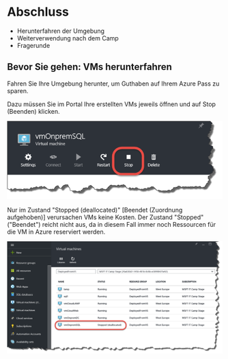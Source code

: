 # Abschluss

* Herunterfahren der Umgebung
* Weiterverwendung nach dem Camp
* Fragerunde

## Bevor Sie gehen: VMs herunterfahren

Fahren Sie Ihre Umgebung herunter, um Guthaben auf Ihrem Azure Pass zu sparen.

Dazu müssen Sie im Portal Ihre erstellten VMs jeweils öffnen und auf Stop (Beenden) klicken. 

<img src="../images/stopvm.png"/>

Nur im Zustand "Stopped (deallocated)" [Beendet (Zuordnung aufgehoben)] verursachen VMs keine Kosten. Der Zustand "Stopped" ("Beendet") reicht nicht aus, 
da in diesem Fall immer noch Ressourcen für die VM in Azure reserviert werden.

<img src="../images/vm_stopped_deallocated.png"/>